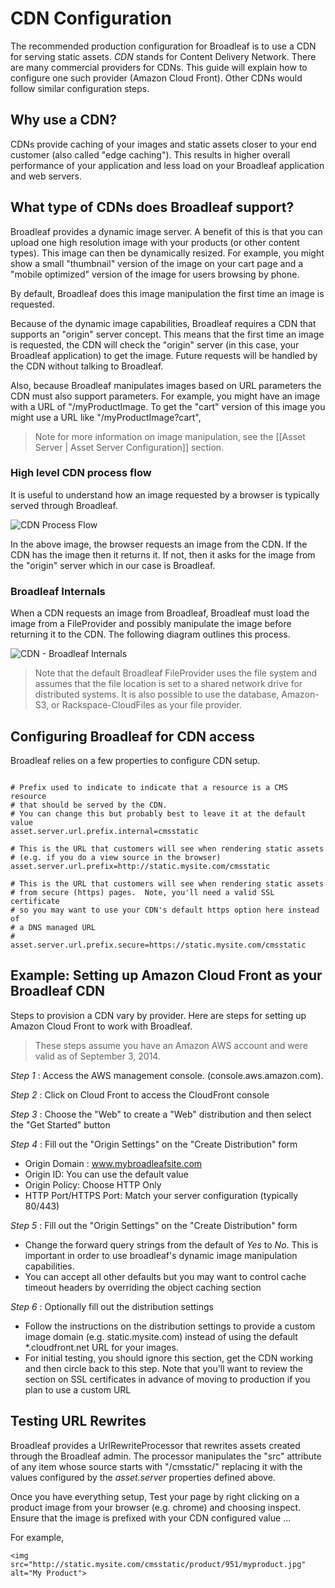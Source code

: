 # CDN Configuration

The recommended production configuration for Broadleaf is to use a CDN for serving static assets.   *CDN* stands for Content Delivery Network.    There are many commercial providers for CDNs.    This guide will explain how to configure one such provider (Amazon Cloud Front).   Other CDNs would follow similar configuration steps.

## Why use a CDN?

CDNs provide caching of your images and static assets closer to your end customer (also called "edge caching").   This results in higher overall performance of your application and less load on your Broadleaf application and web servers.     

## What type of CDNs does Broadleaf support? 

Broadleaf provides a dynamic image server.    A benefit of this is that you can upload one high resolution image with your products (or other content types).  This image can then be dynamically resized.   For example, you might show a small "thumbnail" version of the image on your cart page and a "mobile optimized" version of the image for users browsing by phone.

By default, Broadleaf does this image manipulation the first time an image is requested.

Because of the dynamic image capabilities, Broadleaf requires a CDN that supports an "origin" server concept.    This means that the first time an image is requested, the CDN will check the "origin" server (in this case, your Broadleaf application) to get the image.   Future requests will be handled by the CDN without talking to Broadleaf.

Also, because Broadleaf manipulates images based on URL parameters the CDN must also support parameters.    For example, you might have an image with a URL of "/myProductImage.     To get the "cart" version of this image you might use a URL like "/myProductImage?cart",

> Note for more information on image manipulation, see the [[Asset Server | Asset Server Configuration]] section. 

### High level CDN process flow
It is useful to understand how an image requested by a browser is typically served through Broadleaf.

![CDN Process Flow](cdn/CDN-Overview.png)

In the above image, the browser requests an image from the CDN.   If the CDN has the image then it returns it.   If not, then it asks for the image from the "origin" server which in our case is Broadleaf. 

 
### Broadleaf Internals 
When a CDN requests an image from Broadleaf, Broadleaf must load the image from a FileProvider and possibly manipulate the image before returning it to the CDN.   The following diagram outlines this process.

![CDN -  Broadleaf Internals](cdn/CDN-Broadleaf-Internals.png)

> Note that the default Broadleaf FileProvider uses the file system and assumes that the file location is set to a shared network drive for distributed systems.    It is also possible to use the database, Amazon-S3, or Rackspace-CloudFiles as your file provider.

## Configuring Broadleaf for CDN access
Broadleaf relies on a few properties to configure CDN setup.


```properties

# Prefix used to indicate to indicate that a resource is a CMS resource
# that should be served by the CDN.
# You can change this but probably best to leave it at the default value
asset.server.url.prefix.internal=cmsstatic

# This is the URL that customers will see when rendering static assets
# (e.g. if you do a view source in the browser)
asset.server.url.prefix=http://static.mysite.com/cmsstatic

# This is the URL that customers will see when rendering static assets
# from secure (https) pages.  Note, you'll need a valid SSL certificate 
# so you may want to use your CDN's default https option here instead of 
# a DNS managed URL
#
asset.server.url.prefix.secure=https://static.mysite.com/cmsstatic
```

## Example: Setting up Amazon Cloud Front as your Broadleaf CDN
Steps to provision a CDN vary by provider.    Here are steps for setting up Amazon Cloud Front to work with Broadleaf.

> These steps assume you have an Amazon AWS account and were valid as of September 3, 2014.


*Step 1* : Access the AWS management console.    (console.aws.amazon.com).

*Step 2* : Click on Cloud Front to access the CloudFront console

*Step 3* : Choose the "Web" to create a "Web" distribution and then select the "Get Started" button

*Step 4* : Fill out the "Origin Settings" on the "Create Distribution" form

- Origin Domain :  www.mybroadleafsite.com
- Origin ID:  You can use the default value
- Origin Policy:  Choose HTTP Only
- HTTP Port/HTTPS Port:   Match your server configuration (typically 80/443)


*Step 5* : Fill out the "Origin Settings" on the "Create Distribution" form

- Change the forward query strings from the default of *Yes* to *No*.    This is important in order to use broadleaf's dynamic image manipulation capabilities.
- You can accept all other defaults but you may want to control cache timeout headers by overriding the object caching section


*Step 6* : Optionally fill out the distribution settings

- Follow the instructions on the distribution settings to provide a custom image domain (e.g. static.mysite.com) instead of
using the default *.cloudfront.net URL for your images.  
- For initial testing, you should ignore this section, get the CDN working and then circle back to this step.  Note that you'll want to review the section on SSL certificates in advance of moving to production if you plan to use a custom URL


## Testing URL Rewrites 
Broadleaf provides a UrlRewriteProcessor that rewrites assets created through the Broadleaf admin.   The processor manipulates the "src" attribute of any item whose source starts with "/cmsstatic/" replacing it with the values configured by the _asset.server_ properties defined above.

Once you have everything setup, Test your page by right clicking on a product image from your browser (e.g. chrome) and choosing inspect.   Ensure that the image is prefixed with your CDN configured value ... 

For example,
```
<img src="http://static.mysite.com/cmsstatic/product/951/myproduct.jpg" alt="My Product">
```


